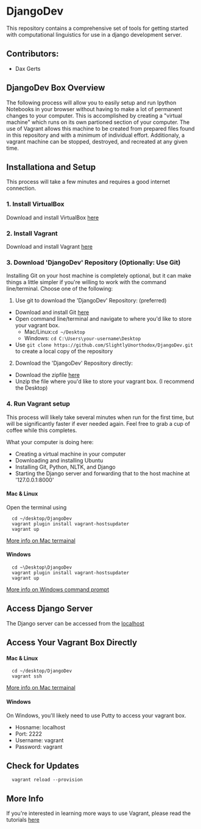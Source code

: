 # DjangoDev

This repository contains a comprehensive set of tools for getting started with computational linguistics for use in a django development server.

## Contributors:

* Dax Gerts

## DjangoDev Box Overview

The following process will allow you to easily setup and run Ipython Notebooks in your browser without having to make a lot of permanent changes to your computer. This is accomplished by creating a "virtual machine" which runs on its own partioned section of your computer. The use of Vagrant allows this machine to be created from prepared files found in this repository and with a minimum of individual effort. Additionaly, a vagrant machine can be stopped, destroyed, and recreated at any given time.

## Installationa and Setup

This process will take a few minutes and requires a good internet connection.

### 1. Install VirtualBox

Download and install VirtualBox [here](https://www.virtualbox.org/wiki/Downloads)

### 2. Install Vagrant

Download and install Vagrant [here](https://www.vagrantup.com/downloads.html)

### 3. Download 'DjangoDev' Repository (Optionally: Use Git)
 
Installing Git on your host machine is completely optional, but it can make things a little simpler if you're willing to work with the command line/terminal. Choose one of the following:

1. Use git to download the 'DjangoDev' Repository: (preferred)
 * Download and install Git [here](https://git-scm.com/downloads)
 * Open command line/terminal and navigate to where you'd like to store your vagrant box.
   * Mac/Linux:```cd ~/Desktop```
    * Windows: ```cd C:\Users\your-username\Desktop```
 * Use ```git clone https://github.com/SlightlyUnorthodox/DjangoDev.git``` to create a local copy of the repository

2. Download the 'DjangoDev' Repository directly:
 * Download the zipfile [here](https://github.com/SlightlyUnorthodox/DjangoDev/archive/master.zip)
 * Unzip the file where you'd like to store your vagrant box. (I recommend the Desktop)


### 4. Run Vagrant setup

This process will likely take several minutes when run for the first time, but will be significantly faster if ever needed again. Feel free to grab a cup of coffee while this completes.

What your computer is doing here:
 * Creating a virtual machine in your computer
 * Downloading and installing Ubuntu
 * Installing Git, Python, NLTK, and Django
 * Starting the Django server and forwarding that to the host machine at '127.0.0.1:8000'

#### Mac & Linux

Open the terminal using 

```{bash}
  cd ~/desktop/DjangoDev
  vagrant plugin install vagrant-hostsupdater
  vagrant up
```

[More info on Mac termainal](http://blog.teamtreehouse.com/introduction-to-the-mac-os-x-command-line)

#### Windows
```{cmd}
  cd ~\Desktop\DjangoDev
  vagrant plugin install vagrant-hostsupdater
  vagrant up
```

[More info on Windows command prompt](http://www.bleepingcomputer.com/tutorials/windows-command-prompt-introduction/)

## Access Django Server

The Django server can be accessed from the [localhost](http://localhost:8000)

## Access Your Vagrant Box Directly

#### Mac & Linux
```{bash}
  cd ~/desktop/DjangoDev
  vagrant ssh
```

[More info on Mac termainal](http://blog.teamtreehouse.com/introduction-to-the-mac-os-x-command-line)

#### Windows

On Windows, you'll likely need to use Putty to access your vagrant box.

* Hosname: localhost
* Port: 2222
* Username: vagrant
* Password: vagrant

## Check for Updates

```{bash}
  vagrant reload --provision
```

## More Info

If you're interested in learning more ways to use Vagrant, please read the tutorials [here](https://www.vagrantup.com/docs/getting-started/)
